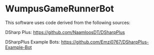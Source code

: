 # WumpusGameRunnerBot

This software uses code derived from the following sources:

DSharp Plus: https://github.com/NaamloosDT/DSharpPlus

DSharpPlus Example Bots: https://github.com/Emzi0767/DSharpPlus-Example-Bot
